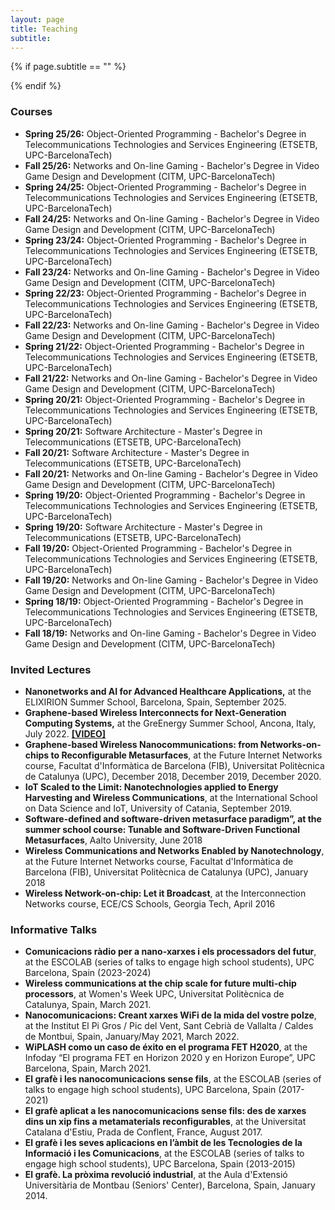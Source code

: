 ```yaml
---
layout: page
title: Teaching
subtitle:
---
```


{% if page.subtitle == "" %}
<div class="empty_subtitle"></div>
{% endif %}


### Courses

- **Spring 25/26:** Object-Oriented Programming - Bachelor's Degree in Telecommunications Technologies and Services Engineering (ETSETB, UPC-BarcelonaTech)
- **Fall 25/26:** Networks and On-line Gaming - Bachelor's Degree in Video Game Design and Development (CITM, UPC-BarcelonaTech)
- **Spring 24/25:** Object-Oriented Programming - Bachelor's Degree in Telecommunications Technologies and Services Engineering (ETSETB, UPC-BarcelonaTech)
- **Fall 24/25:** Networks and On-line Gaming - Bachelor's Degree in Video Game Design and Development (CITM, UPC-BarcelonaTech)
- **Spring 23/24:** Object-Oriented Programming - Bachelor's Degree in Telecommunications Technologies and Services Engineering (ETSETB, UPC-BarcelonaTech)
- **Fall 23/24:** Networks and On-line Gaming - Bachelor's Degree in Video Game Design and Development (CITM, UPC-BarcelonaTech)
- **Spring 22/23:** Object-Oriented Programming - Bachelor's Degree in Telecommunications Technologies and Services Engineering (ETSETB, UPC-BarcelonaTech)
- **Fall 22/23:** Networks and On-line Gaming - Bachelor's Degree in Video Game Design and Development (CITM, UPC-BarcelonaTech)
- **Spring 21/22:** Object-Oriented Programming - Bachelor's Degree in Telecommunications Technologies and Services Engineering (ETSETB, UPC-BarcelonaTech)
- **Fall 21/22:** Networks and On-line Gaming - Bachelor's Degree in Video Game Design and Development (CITM, UPC-BarcelonaTech)
- **Spring 20/21:** Object-Oriented Programming - Bachelor's Degree in Telecommunications Technologies and Services Engineering (ETSETB, UPC-BarcelonaTech)
- **Spring 20/21:** Software Architecture - Master's Degree in Telecommunications (ETSETB, UPC-BarcelonaTech)
- **Fall 20/21:** Software Architecture - Master's Degree in Telecommunications (ETSETB, UPC-BarcelonaTech)
- **Fall 20/21:** Networks and On-line Gaming - Bachelor's Degree in Video Game Design and Development (CITM, UPC-BarcelonaTech)
- **Spring 19/20:** Object-Oriented Programming - Bachelor's Degree in Telecommunications Technologies and Services Engineering (ETSETB, UPC-BarcelonaTech)
- **Spring 19/20:** Software Architecture - Master's Degree in Telecommunications (ETSETB, UPC-BarcelonaTech)
- **Fall 19/20:** Object-Oriented Programming - Bachelor's Degree in Telecommunications Technologies and Services Engineering (ETSETB, UPC-BarcelonaTech)
- **Fall 19/20:** Networks and On-line Gaming - Bachelor's Degree in Video Game Design and Development (CITM, UPC-BarcelonaTech)
- **Spring 18/19:** Object-Oriented Programming - Bachelor's Degree in Telecommunications Technologies and Services Engineering (ETSETB, UPC-BarcelonaTech)
- **Fall 18/19:** Networks and On-line Gaming - Bachelor's Degree in Video Game Design and Development (CITM, UPC-BarcelonaTech)


### Invited Lectures

- **Nanonetworks and AI for Advanced Healthcare Applications,** at the ELIXIRION Summer School, Barcelona, Spain, September 2025.
- **Graphene-based Wireless Interconnects for Next-Generation Computing Systems,** at the GreEnergy Summer School, Ancona, Italy, July 2022. **[[VIDEO]](https://youtu.be/ImMWk_nXMD0)**
- **Graphene-based Wireless Nanocommunications: from Networks-on-chips to Reconfigurable Metasurfaces**, at the Future Internet Networks course, Facultat d'Informàtica de Barcelona (FIB), Universitat Politècnica de Catalunya (UPC), December 2018, December 2019, December 2020.
- **IoT Scaled to the Limit: Nanotechnologies applied to Energy Harvesting and Wireless Communications**, at the International School on Data Science and IoT, University of Catania, September 2019.
- **Software-defined and software-driven metasurface paradigm”, at the summer school course: Tunable and Software-Driven Functional Metasurfaces**, Aalto University, June 2018
- **Wireless Communications and Networks Enabled by Nanotechnology**, at the Future Internet Networks course, Facultat d'Informàtica de Barcelona (FIB), Universitat Politècnica de Catalunya (UPC), January 2018
- **Wireless Network-on-chip: Let it Broadcast**, at the Interconnection Networks course, ECE/CS Schools, Georgia Tech, April 2016


### Informative Talks

- **Comunicacions ràdio per a nano-xarxes i els processadors del futur**, at the ESCOLAB (series of talks to engage high school students), UPC Barcelona, Spain (2023-2024)
- **Wireless communications at the chip scale for future multi-chip processors**, at Women's Week UPC, Universitat Politècnica de Catalunya, Spain, March 2021.
- **Nanocomunicacions: Creant xarxes WiFi de la mida del vostre polze**, at the Institut El Pi Gros / Pic del Vent, Sant Cebrià de Vallalta / Caldes de Montbui, Spain, January/May 2021, March 2022.
- **WiPLASH como un caso de éxito en el programa FET H2020**, at the Infoday “El programa FET en Horizon 2020 y en Horizon Europe”, UPC Barcelona, Spain, March 2021.
- **El grafè i les nanocomunicacions sense fils**, at the ESCOLAB (series of talks to engage high school students), UPC Barcelona, Spain (2017-2021)
- **El grafè aplicat a les nanocomunicacions sense fils: des de xarxes dins un xip fins a metamaterials reconfigurables**, at the Universitat Catalana d'Estiu, Prada de Conflent, France, August 2017.
- **El grafè i les seves aplicacions en l’àmbit de les Tecnologies de la Informació i les Comunicacions**, at the ESCOLAB (series of talks to engage high school students), UPC Barcelona, Spain (2013-2015)
- **El grafè. La pròxima revolució industrial**, at the Aula d'Extensió Universitària de Montbau (Seniors' Center), Barcelona, Spain, January 2014.
